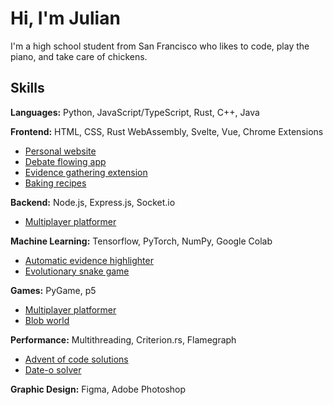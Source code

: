 # Hi, I'm Julian

I'm a high school student from San Francisco who likes to code, play the piano, and take care of chickens. 

## Skills
**Languages:** Python, JavaScript/TypeScript, Rust, C++, Java

**Frontend:** HTML, CSS, Rust WebAssembly, Svelte, Vue, Chrome Extensions
- [Personal website](https://github.com/Ashwagandhae/website)
- [Debate flowing app](https://github.com/Ashwagandhae/debate-flow)
- [Evidence gathering extension](https://github.com/Ashwagandhae/evidencer)
- [Baking recipes](https://github.com/Ashwagandhae/oma-recipe)

**Backend:** Node.js, Express.js, Socket.io
- [Multiplayer platformer](https://github.com/Ashwagandhae/jumpjumpjumpjump)

**Machine Learning:** Tensorflow, PyTorch, NumPy, Google Colab
- [Automatic evidence highlighter](https://github.com/Ashwagandhae/debate-auto-highlight)
- [Evolutionary snake game](https://github.com/Ashwagandhae/smart-snake)

**Games:** PyGame, p5
- [Multiplayer platformer](https://github.com/Ashwagandhae/jumpjumpjumpjump)
- [Blob world](https://github.com/Ashwagandhae/blob-world)

**Performance:** Multithreading, Criterion.rs, Flamegraph
- [Advent of code solutions](https://github.com/Ashwagandhae/advent-of-code)
- [Date-o solver](https://github.com/Ashwagandhae/dateo-fun-remover)

**Graphic Design:** Figma, Adobe Photoshop
